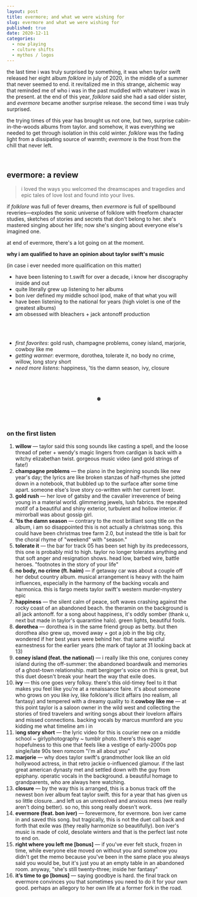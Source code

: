 ```yaml
---
layout: post
title: evermore; and what we were wishing for
slug: evermore and what we were wishing for
published: true
date: 2020-12-11
categories:
  - now playing
  - culture shifts
  - mythos / logos
---
```


the last time i was truly surprised by something, it was when taylor swift released her eight album *folklore* in july of 2020, in the middle of a summer that never seemed to end. it revitalized me in this strange, alchemic way that reminded me of who i was in the past muddled with whatever i was in the present. at the end of this year, *folklore* said she had a sad older sister, and *evermore* became another surprise release. the second time i was truly surprised.

the trying times of this year has brought us not one, but two, surprise cabin-in-the-woods albums from taylor. and somehow, it was everything we needed to get through isolation in this cold winter. *folklore* was the fading light from a dissipating source of warmth; *evermore* is the frost from the chill that never left.

<!--more-->

<br />

## evermore: a review

> i loved the ways you welcomed the dreamscapes and tragedies and epic tales of love lost and found into your lives.

if *folklore* was full of fever dreams, then *evermore* is full of spellbound reveries—explodes the sonic universe of folklore with freeform character studies, sketches of stories and secrets that don't belong to her. she's mastered singing about her life; now she's singing about everyone else's imagined one.

at end of evermore, there's a lot going on at the moment.

**why i am qualified to have an opinion about taylor swift's music**

(in case i ever needed more qualification on this matter)

- have been listening to t.swift for over a decade, i know her discography inside and out
- quite literally grew up listening to her albums
- bon iver defined my middle school ipod, make of that what you will
- have been listening to the national for years (high violet is one of the greatest albums)
- am obsessed with bleachers + jack antonoff production

<br />
<br />


* *first favorites*: gold rush, champagne problems, coney island, marjorie, cowboy like me
* *getting warmer*: evermore, dorothea,  tolerate it, no body no crime, willow, long story short
* *need more listens*: happiness, 'tis the damn season, ivy, closure

<br />
<br />

<h4 style="text-align:center">❄</h4>

<br />
<br />

### on the first listen

1. **willow** — taylor said this song sounds like casting a spell, and the loose thread of peter + wendy's magic lingers from cardigan is back with a witchy elizabethan twist. gorgeous music video (and gold strings of fate!)
2. **champagne problems** — the piano in the beginning sounds like new year's day; the lyrics are like broken stanzas of half-rhymes she jotted down in a notebook, that bubbled up to the surface after some time apart. someone else's love story co-written with her current lover.
3. **gold rush** — her love of gatsby and the cavalier irreverence of being young in a material world. glimmering jewels, lush fabrics.  the repeated motif of a beautiful and shiny exterior,  turbulent and hollow interior. if mirrorball was about gossip girl.
4. **’tis the damn season** — contrary to the most brilliant song title on the album, i am so disappointed this is not actually a christmas song. this could have been christmas tree farm 2.0, but instead the title is bait for the choral rhyme of "weekend" with "season."
5. **tolerate it** — the bar for track 05 has been set high by its predecessors, this one is probably mid to high. taylor no longer tolerates anything and that soft anger and resignation shows. head low, barbed wire, battle heroes. "footnotes in the story of your life"
6. **no body, no crime (ft. haim)** — if getaway car was about a couple off her debut country album. musical arrangement is heavy with the haim influences, especially in the harmony of the backing vocals and harmonica. this is fargo meets taylor swift's western murder-mystery epic
7. **happiness** — the silent calm of peace, soft waves crashing against the rocky coast of an abandoned beach. the theramin on the background is all jack antonoff. for a song about happiness, it's oddly somber (thank u, next but made in taylor's quarantine halo). green lights, beautiful fools.
8. **dorothea** — dorothea is in the same friend group as betty. but then dorothea also grew up, moved away + got a job in the big city, wondered if her best years were behind her. that same wistful earnestness for the earlier years (the mark of taylor at 31 looking back at 13)
9. **coney island (feat. the national)** — i really like this one, conjures coney island during the off-summer: the abandoned boardwalk and memories of a ghost-town relationship. matt berginger's voice on this is great, but this duet doesn't break your heart the way that exile does.
10. **ivy** — this one goes very folksy. there's this old-timey feel to it that makes you feel like you're at a renaissance faire. it's about someone who grows on you like ivy, like folklore's illicit affairs (no realism, all fantasy) and tempered with a dreamy quality to it.**cowboy like me** — at this point taylor is a saloon owner in the wild west and collecting the stories of tired travelers and writing songs about their lovelorn affairs and missed connections. backing vocals by marcus mumford are you kidding me what timeline am i in
11. l**ong story short** — the lyric video for this is courier new on a middle school ~ girlyphotography ~ tumblr photo. there's this eager hopefulness to this one that feels like a vestige of early-2000s pop single/late 90s teen romcom  "i'm all about you"
12. **marjorie** —  why does taylor swift's grandmother look like an old hollywood actress, in that retro jackie o-influenced glamour. if the last great american dynasty met and settled down with the guy from epiphany. operatic vocals in the background. a beautiful homage to grandparents, who are always here watching.
13. **closure** — by the way this is arranged, this is a bonus track off the newest bon iver album feat taylor swift. this for a year that has given us so little closure...and left us an unresolved and anxious mess (we really aren't doing better). so no, this song really doesn't work.
14. **evermore (feat. bon iver)** — forevermore, for evermore. bon iver came in and saved this song. but tragically, this is not the duet call back and forth that exile was (they really harmonize so beautifully). bon iver's music is made of cold, desolate winters and that is the perfect last note to end on.
15. **right where you left me [bonus]** — if you've ever felt stuck, frozen in time, while everyone else moved on without you and somehow you didn't get the memo because you've been in the same place you always said you would be, but it's just you at an empty table in an abandoned room. anyway, "she's still twenty-three; inside her fantasy"
16. **it’s time to go [bonus]** — saying goodbye is hard. the final track on evermore convinces you that sometimes you need to do it for your own good. perhaps an allegory to her own life at a former fork in the road.

<br />
<br />